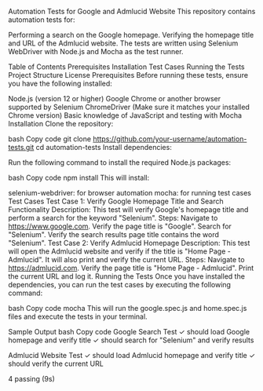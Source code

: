 Automation Tests for Google and Admlucid Website
This repository contains automation tests for:

Performing a search on the Google homepage.
Verifying the homepage title and URL of the Admlucid website.
The tests are written using Selenium WebDriver with Node.js and Mocha as the test runner.

Table of Contents
Prerequisites
Installation
Test Cases
Running the Tests
Project Structure
License
Prerequisites
Before running these tests, ensure you have the following installed:

Node.js (version 12 or higher)
Google Chrome or another browser supported by Selenium
ChromeDriver (Make sure it matches your installed Chrome version)
Basic knowledge of JavaScript and testing with Mocha
Installation
Clone the repository:

bash
Copy code
git clone https://github.com/your-username/automation-tests.git
cd automation-tests
Install dependencies:

Run the following command to install the required Node.js packages:

bash
Copy code
npm install
This will install:

selenium-webdriver: for browser automation
mocha: for running test cases
Test Cases
Test Case 1: Verify Google Homepage Title and Search Functionality
Description: This test will verify Google's homepage title and perform a search for the keyword "Selenium".
Steps:
Navigate to https://www.google.com.
Verify the page title is "Google".
Search for "Selenium".
Verify the search results page title contains the word "Selenium".
Test Case 2: Verify Admlucid Homepage
Description: This test will open the Admlucid website and verify if the title is "Home Page - Admlucid". It will also print and verify the current URL.
Steps:
Navigate to https://admlucid.com.
Verify the page title is "Home Page - Admlucid".
Print the current URL and log it.
Running the Tests
Once you have installed the dependencies, you can run the test cases by executing the following command:

bash
Copy code
mocha
This will run the google.spec.js and home.spec.js files and execute the tests in your terminal.

Sample Output
bash
Copy code
  Google Search Test
    ✓ should load Google homepage and verify title
    ✓ should search for "Selenium" and verify results

  Admlucid Website Test
    ✓ should load Admlucid homepage and verify title
    ✓ should verify the current URL

  4 passing (9s)
